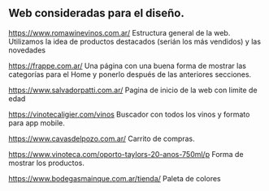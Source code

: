 ## Web consideradas para el diseño.

https://www.romawinevinos.com.ar/
Estructura general de la web. Utilizamos la idea de productos destacados (serián los más vendidos) y las novedades

https://frappe.com.ar/
Una página con una buena forma de mostrar las categorías para el Home y ponerlo después de las anteriores secciones.

https://www.salvadorpatti.com.ar/
Pagina de inicio de la web con limite de edad

https://vinotecaligier.com/vinos
Buscador con todos los vinos y formato para app mobile.

https://www.cavasdelpozo.com.ar/
Carrito de compras.

https://www.vinoteca.com/oporto-taylors-20-anos-750ml/p
Forma de mostrar los productos.

https://www.bodegasmainque.com.ar/tienda/
Paleta de colores
